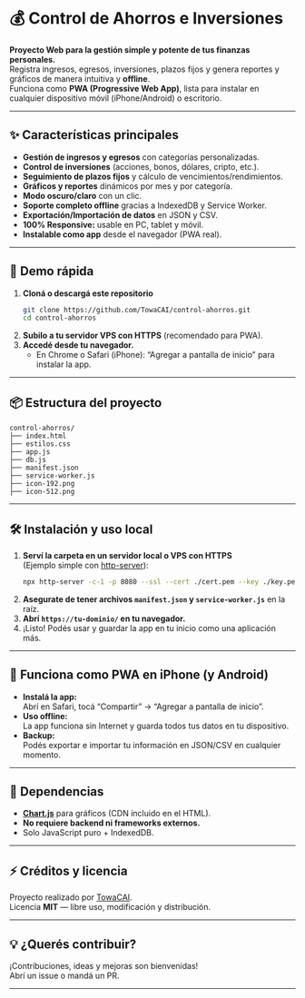 # 💰 Control de Ahorros e Inversiones

**Proyecto Web para la gestión simple y potente de tus finanzas personales.**  
Registra ingresos, egresos, inversiones, plazos fijos y genera reportes y gráficos de manera intuitiva y **offline**.  
Funciona como **PWA (Progressive Web App)**, lista para instalar en cualquier dispositivo móvil (iPhone/Android) o escritorio.

---

## ✨ Características principales

- **Gestión de ingresos y egresos** con categorías personalizadas.
- **Control de inversiones** (acciones, bonos, dólares, cripto, etc.).
- **Seguimiento de plazos fijos** y cálculo de vencimientos/rendimientos.
- **Gráficos y reportes** dinámicos por mes y por categoría.
- **Modo oscuro/claro** con un clic.
- **Soporte completo offline** gracias a IndexedDB y Service Worker.
- **Exportación/Importación de datos** en JSON y CSV.
- **100% Responsive:** usable en PC, tablet y móvil.
- **Instalable como app** desde el navegador (PWA real).

---

## 🚀 Demo rápida

1. **Cloná o descargá este repositorio**
   ```bash
   git clone https://github.com/TowaCAI/control-ahorros.git
   cd control-ahorros
   ```
2. **Subilo a tu servidor VPS con HTTPS** (recomendado para PWA).
3. **Accedé desde tu navegador.**
   - En Chrome o Safari (iPhone): “Agregar a pantalla de inicio” para instalar la app.

---

## 📦 Estructura del proyecto

```
control-ahorros/
├── index.html
├── estilos.css
├── app.js
├── db.js
├── manifest.json
├── service-worker.js
├── icon-192.png
├── icon-512.png
```

---

## 🛠️ Instalación y uso local

1. **Serví la carpeta en un servidor local o VPS con HTTPS**  
   (Ejemplo simple con [http-server](https://www.npmjs.com/package/http-server)):
   ```bash
   npx http-server -c-1 -p 8080 --ssl --cert ./cert.pem --key ./key.pem
   ```
2. **Asegurate de tener archivos `manifest.json` y `service-worker.js`** en la raíz.
3. **Abrí `https://tu-dominio/` en tu navegador.**
4. ¡Listo! Podés usar y guardar la app en tu inicio como una aplicación más.

---

## 📱 Funciona como PWA en iPhone (y Android)

- **Instalá la app:**  
  Abrí en Safari, tocá “Compartir” → “Agregar a pantalla de inicio”.
- **Uso offline:**  
  La app funciona sin Internet y guarda todos tus datos en tu dispositivo.
- **Backup:**  
  Podés exportar e importar tu información en JSON/CSV en cualquier momento.

---

## 📝 Dependencias

- **[Chart.js](https://www.chartjs.org/)** para gráficos (CDN incluido en el HTML).
- **No requiere backend ni frameworks externos.**
- Solo JavaScript puro + IndexedDB.

---

## ⚡ Créditos y licencia

Proyecto realizado por [TowaCAI](https://github.com/TowaCAI).  
Licencia **MIT** — libre uso, modificación y distribución.

---

## 💡 ¿Querés contribuir?

¡Contribuciones, ideas y mejoras son bienvenidas!  
Abrí un issue o mandá un PR.

---
